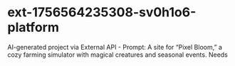 # ext-1756564235308-sv0h1o6-platform
AI-generated project via External API - Prompt: A site for “Pixel Bloom,” a cozy farming simulator with magical creatures and seasonal events. Needs
